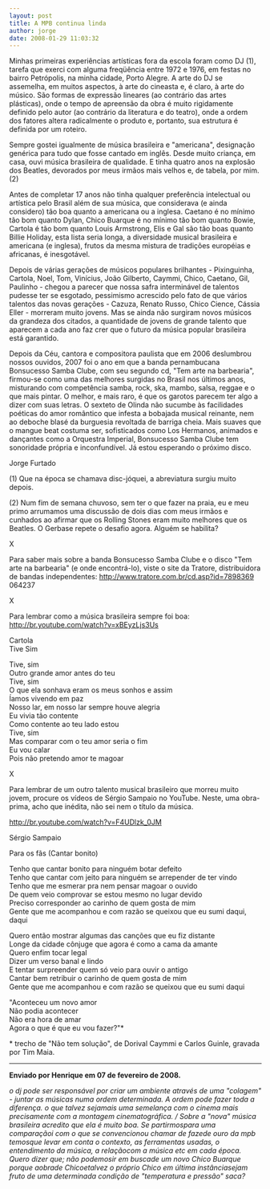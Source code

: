 ```yaml
---
layout: post
title: A MPB continua linda
author: jorge
date: 2008-01-29 11:03:32
---
```

Minhas primeiras experiências artísticas fora da escola foram como DJ (1), tarefa que exerci com alguma freqüência entre 1972 e 1976, em festas no bairro Petrópolis, na minha cidade, Porto Alegre. A arte do DJ se assemelha, em muitos aspectos, à arte do cineasta e, é claro, à arte do músico. São formas de expressão lineares (ao contrário das artes plásticas), onde o tempo de apreensão da obra é muito rigidamente definido pelo autor (ao contrário da literatura e do teatro), onde a ordem dos fatores altera radicalmente o produto e, portanto, sua estrutura é definida por um roteiro.

Sempre gostei igualmente de música brasileira e "americana", designação genérica para tudo que fosse cantado em inglês. Desde muito criança, em casa, ouvi música brasileira de qualidade. E tinha quatro anos na explosão dos Beatles, devorados por meus irmãos mais velhos e, de tabela, por mim. (2)

Antes de completar 17 anos não tinha qualquer preferência intelectual ou artística pelo Brasil além de sua música, que considerava (e ainda considero) tão boa quanto a americana ou a inglesa. Caetano é no mínimo tão bom quanto Dylan, Chico Buarque é no mínimo tão bom quanto Bowie, Cartola é tão bom quanto Louis Armstrong, Elis e Gal são tão boas quanto Billie Holiday, esta lista seria longa, a diversidade musical brasileira e americana (e inglesa), frutos da mesma mistura de tradições européias e africanas, é inesgotável.

Depois de várias gerações de músicos populares brilhantes - Pixinguinha, Cartola, Noel, Tom, Vinícius, João Gilberto, Caymmi, Chico, Caetano, Gil, Paulinho - chegou a parecer que nossa safra interminável de talentos pudesse ter se esgotado, pessimismo acrescido pelo fato de que vários talentos das novas gerações - Cazuza, Renato Russo, Chico Cience, Cássia Eller - morreram muito jovens. Mas se ainda não surgiram novos músicos da grandeza dos citados, a quantidade de jovens de grande talento que aparecem a cada ano faz crer que o futuro da música popular brasileira está garantido.

Depois da Céu, cantora e compositora paulista que em 2006 deslumbrou nossos ouvidos, 2007 foi o ano em que a banda pernambucana Bonsucesso Samba Clube, com seu segundo cd, "Tem arte na barbearia", firmou-se como uma das melhores surgidas no Brasil nos últimos anos, misturando com competência samba, rock, ska, mambo, salsa, reggae e o que mais pintar. O melhor, e mais raro, é que os garotos parecem ter algo a dizer com suas letras. O sexteto de Olinda não sucumbe às facilidades poéticas do amor romântico que infesta a bobajada musical reinante, nem ao deboche blasé da burguesia revoltada de barriga cheia. Mais suaves que o mangue beat costuma ser, sofisticados como Los Hermanos, animados e dançantes como a Orquestra Imperial, Bonsucesso Samba Clube tem sonoridade própria e inconfundível. Já estou esperando o próximo disco.

Jorge Furtado

(1) Que na época se chamava disc-jóquei, a abreviatura surgiu muito depois.

(2) Num fim de semana chuvoso, sem ter o que fazer na praia, eu e meu primo arrumamos uma discussão de dois dias com meus irmãos e cunhados ao afirmar que os Rolling Stones eram muito melhores que os Beatles. O Gerbase repete o desafio agora. Alguém se habilita?

X

Para saber mais sobre a banda Bonsucesso Samba Clube e o disco "Tem arte na barbearia" (e onde encontrá-lo), viste o site da Tratore, distribuidora de bandas independentes:
http://www.tratore.com.br/cd.asp?id=7898369  064237

X

Para lembrar como a música brasileira sempre foi boa:
http://br.youtube.com/watch?v=xBEyzLjs3Us

Cartola\
Tive Sim

Tive, sim\
Outro grande amor antes do teu\
Tive, sim\
O que ela sonhava eram os meus sonhos e assim\
Íamos vivendo em paz\
Nosso lar, em nosso lar sempre houve alegria\
Eu vivia tão contente\
Como contente ao teu lado estou\
Tive, sim\
Mas comparar com o teu amor seria o fim\
Eu vou calar\
Pois não pretendo amor te magoar

X

Para lembrar de um outro talento musical brasileiro que morreu muito jovem, procure os vídeos de Sérgio Sampaio no YouTube. Neste, uma obra-prima, acho que inédita, não sei nem o título da música.

http://br.youtube.com/watch?v=F4UDlzk_0JM

Sérgio Sampaio

Para os fãs (Cantar bonito)

Tenho que cantar bonito para ninguém botar defeito\
Tenho que cantar com jeito para ninguém se arrepender de ter vindo\
Tenho que me esmerar pra nem pensar magoar o ouvido\
De quem veio comprovar se estou mesmo no lugar devido\
Preciso corresponder ao carinho de quem gosta de mim\
Gente que me acompanhou e com razão se queixou que eu sumi daqui, daqui

Quero então mostrar algumas das canções que eu fiz distante\
Longe da cidade cônjuge que agora é como a cama da amante\
Quero enfim tocar legal\
Dizer um verso banal e lindo\
E tentar surpreender quem só veio para ouvir o antigo\
Cantar bem retribuir o carinho de quem gosta de mim\
Gente que me acompanhou e com razão se queixou que eu sumi daqui

"Aconteceu um novo amor\
Não podia acontecer\
Não era hora de amar\
Agora o que é que eu vou fazer?"*

\* trecho de "Não tem solução", de Dorival Caymmi e Carlos Guinle, gravada por Tim Maia.

- - -

**Enviado por Henrique em 07 de fevereiro de 2008.**

*o dj pode ser responsável por criar um ambiente através de uma "colagem" - juntar as músicas numa ordem determinada. A ordem pode fazer toda a diferença. o que talvez sejamais uma semelança com o cinema mais precisamente com a montagem cinematográfica. / Sobre a "nova" música brasileira acredito que ela é muito boa. Se partirmospara uma comparaçãoi com o que se convencionou chamar de fazede ouro da mpb temosque levar em conta o contexto, as ferramentas usadas, o entendimento da música, a relaçãocom a música etc em cada época. Quero dizer que; não podemosir em buscade um novo Chico Buarque porque aobrade Chicoetalvez o próprio Chico em última instânciasejam fruto de uma determinada condição de "temperatura e pressão" saca?*